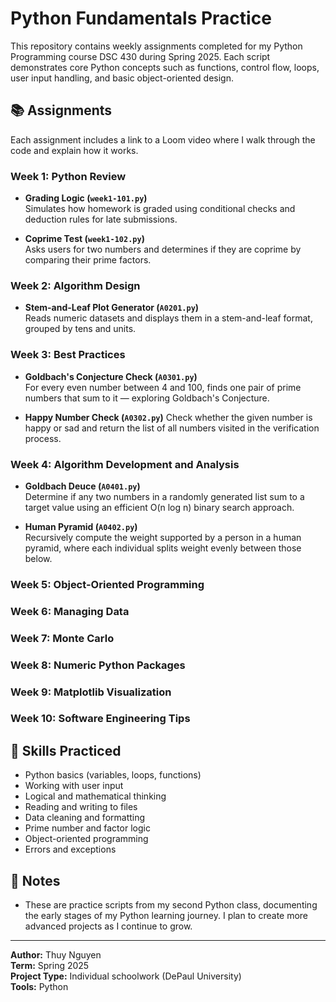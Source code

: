 # Python Fundamentals Practice

This repository contains weekly assignments completed for my Python Programming course DSC 430 during Spring 2025. Each script demonstrates core Python concepts such as functions, control flow, loops, user input handling, and basic object-oriented design.

## 📚 Assignments

Each assignment includes a link to a Loom video where I walk through the code and explain how it works.

### Week 1: Python Review
- **Grading Logic (`week1-101.py`)**  
  Simulates how homework is graded using conditional checks and deduction rules for late submissions.

- **Coprime Test (`week1-102.py`)**  
  Asks users for two numbers and determines if they are coprime by comparing their prime factors.

### Week 2: Algorithm Design
- **Stem-and-Leaf Plot Generator (`A0201.py`)**  
  Reads numeric datasets and displays them in a stem-and-leaf format, grouped by tens and units.

### Week 3: Best Practices
- **Goldbach's Conjecture Check (`A0301.py`)**  
  For every even number between 4 and 100, finds one pair of prime numbers that sum to it — exploring Goldbach's Conjecture.

- **Happy Number Check (`A0302.py`)**
  Check whether the given number is happy or sad and return the list of all numbers visited in the verification process.

### Week 4: Algorithm Development and Analysis
- **Goldbach Deuce (`A0401.py`)**  
  Determine if any two numbers in a randomly generated list sum to a target value using an efficient O(n log n) binary search approach.

- **Human Pyramid (`A0402.py`)**  
  Recursively compute the weight supported by a person in a human pyramid, where each individual splits weight evenly between those below.
  
### Week 5: Object-Oriented Programming

### Week 6: Managing Data

### Week 7: Monte Carlo

### Week 8: Numeric Python Packages

### Week 9: Matplotlib Visualization

### Week 10: Software Engineering Tips


## 🧠 Skills Practiced
- Python basics (variables, loops, functions)
- Working with user input
- Logical and mathematical thinking
- Reading and writing to files
- Data cleaning and formatting
- Prime number and factor logic
- Object-oriented programming
- Errors and exceptions

## 📌 Notes
- These are practice scripts from my second Python class, documenting the early stages of my Python learning journey. I plan to create more advanced projects as I continue to grow.

---
**Author:** Thuy Nguyen  
**Term:** Spring 2025  
**Project Type:** Individual schoolwork (DePaul University)  
**Tools:** Python
